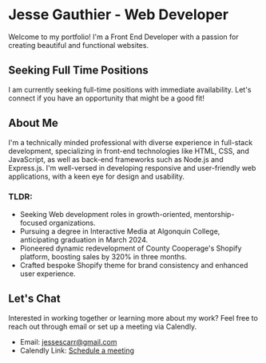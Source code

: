 <div class="text-center mt-12">

# Jesse Gauthier - Web Developer

</div>

<div class="mx-auto max-w-4xl mt-6 text-lg text-gray-700">

Welcome to my portfolio! I'm a Front End Developer with a passion for creating beautiful and functional websites.

</div>

## Seeking Full Time Positions

<div class="bg-blue-100 border-l-4 border-blue-500 text-blue-700 p-4" role="alert">
  
I am currently seeking full-time positions with immediate availability. Let's connect if you have an opportunity that might be a good fit!

</div>

## About Me

I'm a technically minded professional with diverse experience in full-stack development, specializing in front-end technologies like HTML, CSS, and JavaScript, as well as back-end frameworks such as Node.js and Express.js. I'm well-versed in developing responsive and user-friendly web applications, with a keen eye for design and usability.

### TLDR:

<ul class="list-disc list-inside">
<li>Seeking Web development roles in growth-oriented, mentorship-focused organizations.</li>
<li>Pursuing a degree in Interactive Media at Algonquin College, anticipating graduation in March 2024.</li>
<li>Pioneered dynamic redevelopment of County Cooperage's Shopify platform, boosting sales by 320% in three months.</li>
<li>Crafted bespoke Shopify theme for brand consistency and enhanced user experience.</li>
</ul>

## Let's Chat

Interested in working together or learning more about my work? Feel free to reach out through email or set up a meeting via Calendly.

- Email: [jessescarr@gmail.com](mailto:jessescarr@gmail.com)
- Calendly Link: [Schedule a meeting](https://calendly.com/jessegauthier/30min)

</div>
